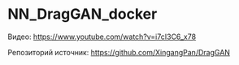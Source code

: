# NN_DragGAN_docker

Видео:
https://www.youtube.com/watch?v=i7cI3C6_x78

Репозиторий источник:
https://github.com/XingangPan/DragGAN
